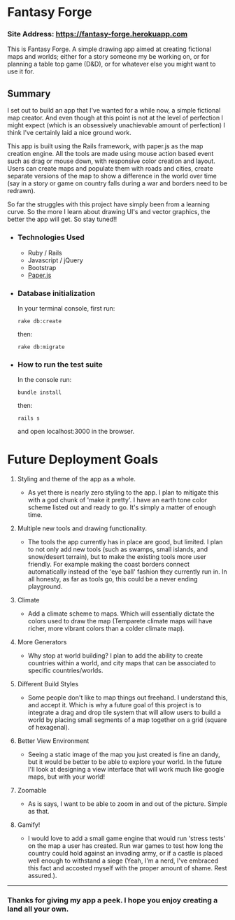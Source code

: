 # Fantasy Forge

### Site Address: https://fantasy-forge.herokuapp.com

This is Fantasy Forge. A simple drawing app aimed at creating fictional maps and worlds; either for a story someone my be working on, or for planning a table top game (D&D), or for whatever else you might want to use it for.

## Summary

I set out to build an app that I've wanted for a while now, a simple fictional map creator. And even though at this point is not at the level of perfection I might expect (which is an obsessively unachievable amount of perfection) I think I've certainly laid a nice ground work.

This app is built using the Rails framework, with paper.js as the map creation engine. All the tools are made using mouse action based event such as drag or mouse down, with responsive color creation and layout. Users can create maps and populate them with roads and cities, create separate versions of the map to show a difference in the world over time (say in a story or game on country falls during a war and borders need to be redrawn).

So far the struggles with this project have simply been from a learning curve. So the more I learn about drawing UI's and vector graphics, the better the app will get. So stay tuned!!

* ### Technologies Used

   - Ruby / Rails
   - Javascript / jQuery
   - Bootstrap
   - [Paper.js](http://paperjs.org/)

* ### Database initialization

   In your terminal console, first run:

   `rake db:create`

   then:

   `rake db:migrate`

* ### How to run the test suite

   In the console run:

   `bundle install`

   then:

   `rails s`

   and open localhost:3000 in the browser.


# Future Deployment Goals

   1. Styling and theme of the app as a whole.

      * As yet there is nearly zero styling to the app. I plan to mitigate this with a god chunk of 'make it pretty'. I have an earth tone color scheme listed out and ready to go. It's simply a matter of enough time.

   2. Multiple new tools and drawing functionality.

      * The tools the app currently has in place are good, but limited. I plan to not only add new tools (such as swamps, small islands, and snow/desert terrain), but to make the existing tools more user friendly. For example making the coast borders connect automatically instead of the 'eye ball' fashion they currently run in. In all honesty, as far as tools go, this could be a never ending playground.

   3. Climate

      * Add a climate scheme to maps. Which will essentially dictate the colors used to draw the map (Temparete climate maps will have richer, more vibrant colors than a colder climate map).

   4. More Generators

      * Why stop at world building? I plan to add the ability to create countries within a world, and city maps that can be associated to specific countries/worlds.

   5. Different Build Styles

      * Some people don't like to map things out freehand. I understand this, and accept it. Which is why a future goal of this project is to integrate a drag and drop tile system that will allow users to build a world by placing small segments of a map together on a grid (square of hexagenal).

   6. Better View Environment

      * Seeing a static image of the map you just created is fine an dandy, but it would be better to be able to explore your world. In the future I'll look at designing a view interface that will work much like google maps, but with your world!

   7. Zoomable

      * As is says, I want to be able to zoom in and out of the picture. Simple as that.

   8. Gamify!

      * I would love to add a small game engine that would run 'stress tests' on the map a user has created. Run war games to test how long the country could hold against an invading army, or if a castle is placed well enough to withstand a siege (Yeah, I'm a nerd, I've embraced this fact and accosted myself with the proper amount of shame. Rest assured.).

---

### Thanks for giving my app a peek. I hope you enjoy creating a land all your own.
